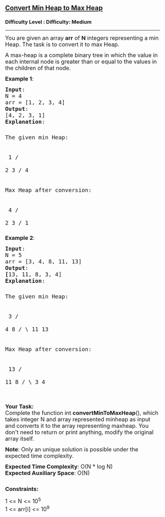 <h2><a href="https://www.geeksforgeeks.org/problems/convert-min-heap-to-max-heap-1666385109/1?sortBy=newest&query=page1sortBynewest">Convert Min Heap to Max Heap</a></h2><h3>Difficulty Level : Difficulty: Medium</h3><hr><div class="problems_problem_content__Xm_eO"><p><span style="font-size: 18px;">You are given an array <strong>arr</strong> of <strong>N</strong> integers representing&nbsp;a min Heap. The task is to convert it to max Heap.</span></p>
<p><span style="font-size: 18px;">A max-heap&nbsp;is a complete binary tree in which the value in each internal node is greater than or equal to the values in the children of that node.&nbsp;</span></p>
<p><span style="font-size: 18px;"><strong>Example 1</strong>:</span></p>
<pre><span style="font-size: 18px;"><strong>Input</strong>:
N = 4
arr = [1, 2, 3, 4]
<strong>Output</strong>:
</span><span style="font-size: 18px;">[4, 2, 3, 1]<strong>
Explanation</strong>:</span>

<span style="font-size: 18px;">The given min Heap:</span>

<span style="font-size: 18px;">          1
        /   \
      2       3
     /
   4</span>

<span style="font-size: 18px;">Max Heap after conversion:</span>

<span style="font-size: 18px;">         4
       /   \
      2     3
    /
   1</span></pre>
<p><span style="font-size: 18px;"><strong>Example 2</strong>:</span></p>
<pre><span style="font-size: 18px;"><strong>Input</strong>:
N = 5
arr = [3, 4, 8, 11, 13]
<strong>Output</strong>:
<strong>[</strong>13, 11, 8, 3, 4]</span><span style="font-size: 18px;"><strong>
Explanation</strong>:</span>

<span style="font-size: 18px;">The given min Heap:</span>

<span style="font-size: 18px;">          3
        /   \
      4      8
    /   \ 
  11     13</span>

<span style="font-size: 18px;">Max Heap after conversion:</span>

<span style="font-size: 18px;">          13
        /    \
      11      8
    /   \ 
   3     4</span></pre>
<p>&nbsp;</p>
<p><span style="font-size: 18px;"><strong>Your Task:</strong><br>Complete the function int <strong>convertMinToMaxHeap</strong>(), which takes integer N and array represented minheap as input and converts it to the array representing maxheap. You don't need to return or print anything, modify the original array itself.</span></p>
<p><span style="font-size: 18px;"><strong>Note</strong>: Only an unique solution is possible under the expected time complexity.</span></p>
<p><span style="font-size: 18px;"><strong>Expected Time Complexity</strong>: O(N * log N)<br><strong>Expected Auxiliary Space</strong>: O(N)</span></p>
<p><br><span style="font-size: 18px;"><strong>Constraints:</strong></span></p>
<p><span style="font-size: 18px;">1 &lt;= N &lt;= 10<sup>5</sup><br>1 &lt;= arr[i] &lt;= 10<sup>9</sup></span></p></div>